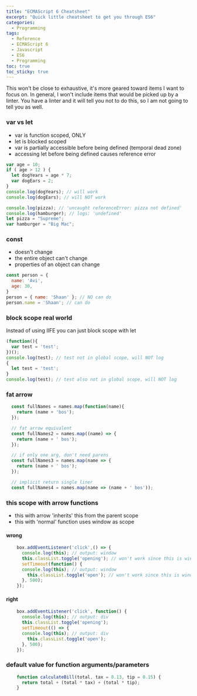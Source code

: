 ```yaml
---
title: "ECMAScript 6 Cheatsheet" 
excerpt: "Quick little cheatsheet to get you through ES6"
categories:
  - Programming
tags:
  - Reference
  - ECMAScript 6
  - Javascript
  - ES6
  - Programming
toc: true
toc_sticky: true
---
```

This won't be close to exhaustive, it's more geared toward items I want to focus on. In general, I won't include items that would be picked up by a linter. You have a linter and it will tell you not to do this, so I am not going to tell you as well.

### var vs let
- var is function scoped, ONLY
- let is blocked scoped
- var is partially accessible before being defined (temporal dead zone)
- accessing let before being defined causes reference error

```js
var age = 10;
if ( age > 12 ) {
  let dogYears = age * 7;
  var dogEars = 2;
}
console.log(dogYears); // will work
console.log(dogEars); // will NOT work

console.log(pizza); // 'uncaught referenceError: pizza not defined'
console.log(hamburger); // logs: 'undefined'
let pizza = "Supreme";
var hamburger = "Big Mac";
```

### const
- doesn't change
- the entire object can't change
- properties of an object can change

```js
const person = {
  name: 'Avi',
  age: 30,
}
person = { name: 'Shaan' }; // NO can do
person.name = 'Shaan'; // can do
```

### block scope real world
Instead of using IIFE you can just block scope with let

```js
(function(){
  var test = 'test';
})();
console.log(test); // test not in global scope, will NOT log
{
  let test = 'test';
}
console.log(test); // test also not in global scope, will NOT log
```
### fat arrow

```js
  const fullNames = names.map(function(name){
    return (name + 'bos');
  });

  // fat arrow equivalent
  const fullNames2 = names.map((name) => {
    return (name + ' bos');
  });

  // if only one arg, don't need parens
  const fullNames3 = names.map(name => {
    return (name + ' bos');
  });

  // implicit return single liner
  const fullNames4 = names.map(name => (name + ' bos'));
```

### this scope with arrow functions

- this with arrow 'inherits' this from the parent scope
- this with 'normal' function uses window as scope

#### wrong
```js
    box.addEventListener('click',() => {
      console.log(this); // output: window
      this.classList.toggle('opening'); // won't work since this is window from parent context
      setTimeout(function() {
      console.log(this); // output: window
        this.classList.toggle('open'); // won't work since this is window since no context was set
      }, 500);
    });
```

#### right
```js
    box.addEventListener('click', function() {
      console.log(this); // output: div
      this.classList.toggle('opening');
      setTimeout(() => {
      console.log(this); // output: div
        this.classList.toggle('open');
      }, 500);
    });
```

### default value for function arguments/parameters

```js
    function calculateBill(total, tax = 0.13, tip = 0.15) {
      return total + (total * tax) + (total * tip);
    }
```


